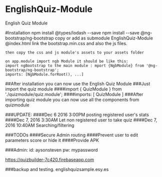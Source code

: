 # EnglishQuiz-Module
English Quiz Module


#Installation
    npm install @types/lodash --save
    npm install --save @ng-bootstrap/ng-bootstrap
    copy or add as submodule EnglishQuiz-Module
    @index.html link the bootstrap.min.css and also the js files.
    <link rel="stylesheet" href="./assets/bootstrap.min.css">
    <script src="./assets/jquery-3.1.1.min.js"></script> 
    <script src="./assets/bootstrap.min.js"></script>

    then copy the css and js module's assets to your assets folder

    on app.module import ngb Module it should be like this:
    import ngBootstrap to the main module : mport {NgbModule} from '@ng-bootstrap/ng-bootstrap';
    imports: [NgbModule.forRoot(), ...]

##After installation you can now use the English Quiz Module
###Just import the quiz module
####import { QuizModule } from './quizmodule/quiz.module';
####imports: [ QuizModule ]
###After importing quiz module you can now use all the components from quizmodule


###UPDATE:
####Dec 6 2016 3:00PM posting registered user's stats
####Dec 7, 2016 3:30AM Let non registered user to take quiz
####Dec 7, 2016 10:40AM Searching/filtering

###TODOs
####Secure Admin routing
####Prevent user to edit parameters score or hide it
####Provide APK

###Admin:
    id: aysonsteven
    pw: mypassword

https://quizbuilder-7c420.firebaseapp.com

###backup and testing.
    englishquizsample.esy.es